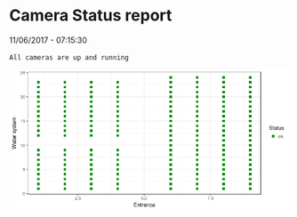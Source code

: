 Camera Status report
================
11/06/2017 - 07:15:30

    All cameras are up and running

![](camreport_files/figure-markdown_github/unnamed-chunk-2-1.png)
